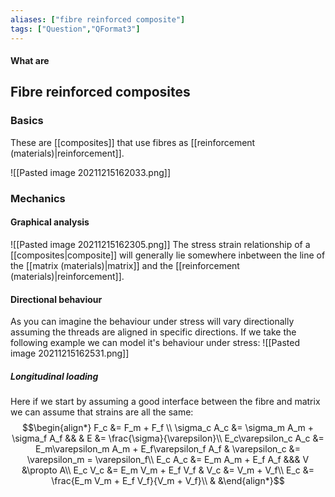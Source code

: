 ```yaml
---
aliases: ["fibre reinforced composite"]
tags: ["Question","QFormat3"]
---
```


#### What are
## Fibre reinforced composites
### Basics
These are [[composites]] that use fibres as [[reinforcement (materials)|reinforcement]].

![[Pasted image 20211215162033.png]]

### Mechanics
#### Graphical analysis
![[Pasted image 20211215162305.png]]
The stress strain relationship of a [[composites|composite]] will generally lie somewhere inbetween the line of the [[matrix (materials)|matrix]] and the [[reinforcement (materials)|reinforcement]].

#### Directional behaviour
As you can imagine the behaviour under stress will vary directionally assuming the threads are aligned in specific directions. If we take the following example we can model it's behaviour under stress:
![[Pasted image 20211215162531.png]]

##### Longitudinal loading
Here if we start by assuming a good interface between the fibre and matrix we can assume that strains are all the same:
$$\begin{align*}
F_c &= F_m + F_f \\
\sigma_c A_c &= \sigma_m A_m + \sigma_f A_f && & E &= \frac{\sigma}{\varepsilon}\\
E_c\varepsilon_c A_c &= E_m\varepsilon_m A_m + E_f\varepsilon_f A_f & \varepsilon_c &= \varepsilon_m = \varepsilon_f\\
E_c A_c &= E_m A_m + E_f A_f &&& V &\propto A\\
E_c V_c &= E_m V_m + E_f V_f & V_c &= V_m + V_f\\
E_c &= \frac{E_m V_m + E_f V_f}{V_m + V_f}\\
&
&\end{align*}$$